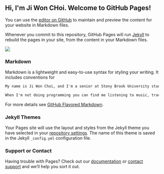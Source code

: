 ## Hi, I'm Ji Won CHoi. Welcome to GitHub Pages!

You can use the [editor on GitHub](https://github.com/jiwonchoi2/JiWonChoi/edit/master/README.md) to maintain and preview the content for your website in Markdown files.

Whenever you commit to this repository, GitHub Pages will run [Jekyll](https://jekyllrb.com/) to rebuild the pages in your site, from the content in your Markdown files.

<img src= "jw_ny.png">

### Markdown

Markdown is a lightweight and easy-to-use syntax for styling your writing. It includes conventions for

```markdown
My name is Ji Won Choi, and I'm a senior at Stony Brook University studying Computer Science. I am passionate about designing Websites and UI. 

When I'm not doing programming you can find me listening to music, traveling, or hanging out with my friends.

```

For more details see [GitHub Flavored Markdown](https://guides.github.com/features/mastering-markdown/).

### Jekyll Themes

Your Pages site will use the layout and styles from the Jekyll theme you have selected in your [repository settings](https://github.com/jiwonchoi2/JiWonChoi/settings). The name of this theme is saved in the Jekyll `_config.yml` configuration file.

### Support or Contact

Having trouble with Pages? Check out our [documentation](https://help.github.com/categories/github-pages-basics/) or [contact support](https://github.com/contact) and we’ll help you sort it out.
